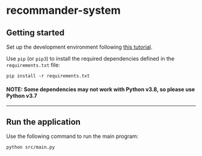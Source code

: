 # recommander-system

## Getting started
Set up the development environment following [this tutorial](https://www.tensorflow.org/install/pip?lang=python3#1.-install-the-python-development-environment-on-your-system).

Use ```pip``` (or ```pip3```) to install the required dependencies defined in the ```requirements.txt``` file:
```
pip install -r requirements.txt
```

#### NOTE: Some dependencies may not work with Python v3.8, so please use Python v3.7

---

## Run the application

Use the following command to run the main program:
```
python src/main.py
````